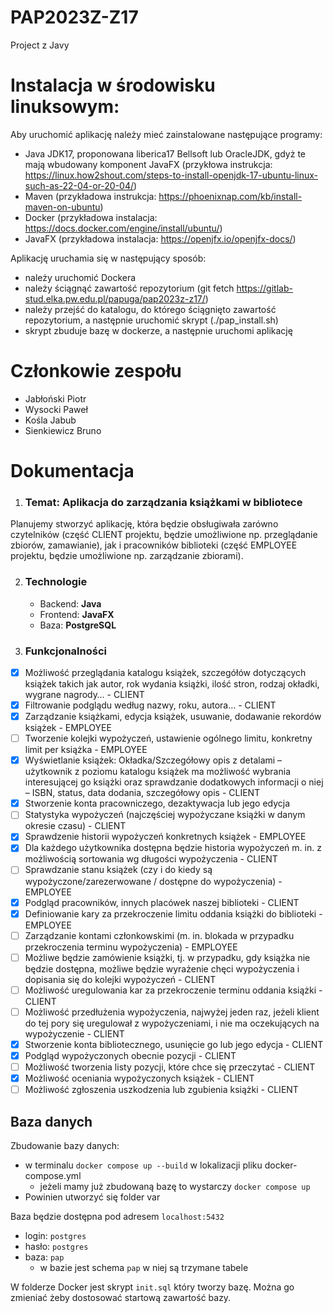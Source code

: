 # PAP2023Z-Z17
Project z Javy

# Instalacja w środowisku linuksowym:
Aby uruchomić aplikację należy mieć zainstalowane następujące programy:
- Java JDK17, proponowana liberica17 Bellsoft lub OracleJDK, gdyż te mają wbudowany komponent JavaFX (przykłowa instrukcja: https://linux.how2shout.com/steps-to-install-openjdk-17-ubuntu-linux-such-as-22-04-or-20-04/)
- Maven (przykładowa instrukcja: https://phoenixnap.com/kb/install-maven-on-ubuntu)
- Docker (przykładowa instalacja: https://docs.docker.com/engine/install/ubuntu/)
- JavaFX (przykładowa instalacja: https://openjfx.io/openjfx-docs/)

Aplikację uruchamia się w następujący sposób:
- należy uruchomić Dockera
- należy ściągnąć zawartość repozytorium (git fetch https://gitlab-stud.elka.pw.edu.pl/papuga/pap2023z-z17/)
- należy przejść do katalogu, do którego ściągnięto zawartość repozytorium, a następnie uruchomić skrypt (./pap_install.sh)
- skrypt zbuduje bazę w dockerze, a następnie uruchomi aplikację

# Członkowie zespołu
- Jabłoński Piotr
- Wysocki Paweł
- Kośla Jabub
- Sienkiewicz Bruno

# Dokumentacja

1. ### Temat: Aplikacja do zarządzania książkami w bibliotece

Planujemy stworzyć aplikację, która będzie obsługiwała zarówno czytelników (część CLIENT projektu, będzie umożliwione np. przeglądanie zbiorów, zamawianie), jak i pracowników biblioteki (część EMPLOYEE projektu, będzie umożliwione np. zarządzanie zbiorami).

2. ### Technologie
    - Backend: **Java**
    - Frontend: **JavaFX**
    - Baza: **PostgreSQL**

3. ### Funkcjonalności
- [X] Możliwość przeglądania katalogu książek, szczegółów dotyczących książek takich jak autor, rok wydania książki, ilość stron, rodzaj okładki, wygrane nagrody… - CLIENT
- [X] Filtrowanie podglądu według nazwy, roku, autora… - CLIENT
- [X] Zarządzanie książkami, edycja książek, usuwanie, dodawanie rekordów książek - EMPLOYEE
- [ ] Tworzenie kolejki wypożyczeń, ustawienie ogólnego limitu, konkretny limit per książka - EMPLOYEE
- [X] Wyświetlanie książek: Okładka/Szczegółowy opis z detalami – użytkownik z poziomu katalogu książek ma możliwość wybrania interesującej go książki oraz sprawdzanie dodatkowych informacji o niej – ISBN, status, data dodania, szczegółowy opis - CLIENT
- [X] Stworzenie konta pracowniczego, dezaktywacja lub jego edycja
- [ ] Statystyka wypożyczeń (najczęściej wypożyczane książki w danym okresie czasu) - CLIENT
- [X] Sprawdzenie historii wypożyczeń konkretnych książek - EMPLOYEE
- [X] Dla każdego użytkownika dostępna będzie historia wypożyczeń m. in. z możliwością sortowania wg długości wypożyczenia - CLIENT
- [ ] Sprawdzanie stanu książek (czy i do kiedy są wypożyczone/zarezerwowane / dostępne do wypożyczenia) - EMPLOYEE
- [X] Podgląd pracowników, innych placówek naszej biblioteki - CLIENT
- [X] Definiowanie kary za przekroczenie limitu oddania książki do biblioteki - EMPLOYEE
- [ ] Zarządzanie kontami członkowskimi (m. in. blokada w przypadku przekroczenia terminu wypożyczenia) - EMPLOYEE
- [ ] Możliwe będzie zamówienie książki, tj. w przypadku, gdy książka nie będzie dostępna, możliwe będzie wyrażenie chęci wypożyczenia i dopisania się do kolejki wypożyczeń - CLIENT
- [ ] Możliwość uregulowania kar za przekroczenie terminu oddania książki - CLIENT
- [ ] Możliwość przedłużenia wypożyczenia, najwyżej jeden raz, jeżeli klient do tej pory się uregulował z wypożyczeniami, i nie ma oczekujących na wypożyczenie - CLIENT
- [X] Stworzenie konta bibliotecznego, usunięcie go lub jego edycja - CLIENT
- [X] Podgląd wypożyczonych obecnie pozycji - CLIENT
- [ ] Możliwość tworzenia listy pozycji, które chce się przeczytać - CLIENT
- [X] Możliwość oceniania wypożyczonych książek - CLIENT
- [ ] Możliwość zgłoszenia uszkodzenia lub zgubienia książki - CLIENT

## Baza danych

Zbudowanie bazy danych:
- w terminalu `docker compose up --build` w lokalizacji pliku docker-compose.yml
  - jeżeli mamy już zbudowaną bazę to wystarczy `docker compose up`
- Powinien utworzyć się folder var

Baza będzie dostępna pod adresem `localhost:5432`
- login: `postgres`
- hasło: `postgres`
- baza: `pap`
  - w bazie jest schema `pap` w niej są trzymane tabele

W folderze Docker jest skrypt `init.sql` który tworzy bazę.
Można go zmieniać żeby dostosować startową zawartość bazy.

